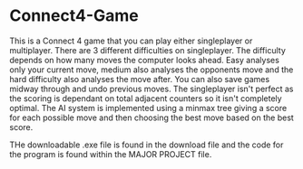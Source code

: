 # Connect4-Game

This is a Connect 4 game that you can play either singleplayer or multiplayer. There are 3 different difficulties on singleplayer.
The difficulty depends on how many moves the computer looks ahead. Easy analyses only your current move, medium also analyses the opponents move and the hard difficulty also analyses the move after. You can also save games midway through and undo previous moves. The singleplayer isn't perfect as the scoring is dependant on total adjacent counters so it isn't completely optimal. The AI system is implemented using a minmax tree giving a score for each possible move and then choosing the best move based on the best score.

THe downloadable .exe file is found in the download file and the code for the program is found within the MAJOR PROJECT file. 
